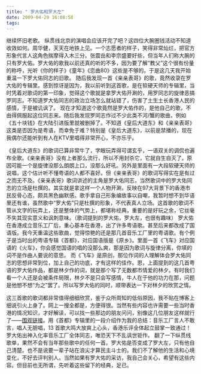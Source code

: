 ```yaml
---
title: " 罗大佑和罗大左"
date: 2009-04-29 16:08:58
tags:
---
```


继续怀旧老歌。 纵贯线北京的演唱会应该开完了吧？这四位大腕圈钱活动不知道收效如何。周华健，天天在地铁上见。一个志愿者的样子，笑得非常灿烂，把官方形象代言人这角色揣摩得入木三分。张震岳和李宗盛要好些，但当年人们称大腕的只有罗大佑。罗大佑的歌我以前还真的听的不多，因为要了解“教父”这个很有份量的称呼，光听《你的样子》《童年》《恋曲80》这些是不够的。于是这几天我开始重温一下罗大佑同志的旧歌。 随后我发现一首《亲亲表哥》的歌，竟然收录在罗大佑的专辑里。感到惊讶是因为，我以前听到这首歌，是在软硬天师的专辑里，当时凭着对歌词的第一印象，觉得这个歌就是拿罗大佑开涮的，用罗同志的旋律恶搞罗同志。不知道罗大佑同志的政治立场怎么就站错了，伤害了土生土长香港人民的感情，于是被讥讽了。 现在才知道这个歌竟然是罗大佑作的，是他自己的歌，不由得佩服起这位同志来。随后我发现罗同志作过不少此类不河/蟹的歌曲，例如《五十块钱》在大陆引进版里就被删掉了。不知道《皇后大道东》和《亲亲表哥》这类是否因为是粤语，而幸免于难？特别是《皇后大道东》，以前是禁播的，现在我偶尔还能听到有人在KTV里唱得非常开心，不亦乐乎。 

《皇后大道东》的歌词已算非常牛了，字眼玩弄得可谓玄乎，一语双关的调侃也遍布全歌。《亲亲表哥》没有上者那么流行，所以不用封杀它，它就自生自灭了。原因可能一个是旋律没那么朗朗上口，没那么好吼。另外是里面有一大段软硬天师的说唱，这个估计听不懂粤语的人都不喜好。但《亲亲表哥》的歌词写得实在是有过之而无不及。《亲亲表哥》歌词讲述的主角是罗大佑同志，当然歌词中的罗大佑同志的立场是杜撰的。其实就是拿这样一个人物开涮，反映在97大背景下的香港市民反骨心态，颇具黑色幽默感。歌手拿自己形象编故事以自嘲，我暂时想不到华语里还有谁，虽然歌中“罗大佑”只是杜撰的形象，不代表真人立场。这首歌的歌词不管从文字的玩弄上，还是整体的气势上，都堪称经典。重要的是好玩之余，它丝毫不失其现实意义和讽刺意味。（歌词提到的罗大佑，罗大左，也很有趣味） 罗大佑在香港成立音乐工厂后，重心基本在香港，出了许多粤语歌。甚至后来都改成了国语版。我今天重温这些歌曲，觉得惊艳的还是那几首音乐工厂里的粤语歌。有个例子是当时出的粤语专辑《首都》，对应国语版是《原乡》。里面一首《飞车》对应国语的《火车》，你会感觉国语的唱的没那么爽，那是因为歌词与旋律分离，你填的词不是作曲人要说的意思。 而《飞车》是原创，那位作词的人理解体会罗大佑同志的思想非常到位，加上自己的功底，才有这样的佳作。恩，上面提到的这几首粤语的罗大佑作品，都是林夕作的词，就是那个写了无数都市情爱的林夕。有时我们看一个人还是会被条件局限，林夕不是只会写感情，牛人在于他的功力在那，问题是他想不想“为之”罢了。所以写罗大佑的同时，顺带表达一下对林夕的欣赏之情。 

这三首歌的歌词都非常值得细细欣赏，鉴于众所周知的低俗原因，我不贴在博客上细说引火上身了。网上一搜全都是，方便得很。当然有些内容也许需要一些当时香港的情况知识，才好解读，可以找一些那边的朋友问问，别像这几位朋友这样就行了——[围观链接](http://zhidao.baidu.com/question/56076789.html)。用《首都》专辑里的一段介绍作为我的总结：音乐工厂言人不敢言，唱人无胆唱，13 首歌大鸣大放爽上心头，香港乐评全体起立鼓掌一致通过！罗大佑出神入化率音乐工厂全体同志，唯恐天下不乱讽世钜作。  翻了一下纵贯线歌单，果然不会有当年那些歌中的任何一首。罗大佑是否变成了罗大左，只有他自己清楚。也不是说要一辈子站在浪尖才算民主斗士的。我们不了解他的生活和心境变化，不好去评判别人。当然如果有罗大佑的采访，我自己会关心，希望有这些内容。但目前也无所谓，先听着这些留下的经典，足已。